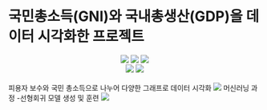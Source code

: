 # 국민총소득(GNI)와 국내총생산(GDP)을 데이터 시각화한 프로젝트
<div align="center">
<img src="https://img.shields.io/badge/python-3670A0?style=for-the-badge&logo=python&logoColor=ffdd54">
<img src="https://img.shields.io/badge/jupyter-%23FA0F00.svg?style=for-the-badge&logo=jupyter&logoColor=white">
<img src="https://img.shields.io/badge/Matplotlib-%23ffffff.svg?style=for-the-badge&logo=Matplotlib&logoColor=black">
</div>
<div align="center">
<img src="https://img.shields.io/badge/numpy-%23013243.svg?style=for-the-badge&logo=numpy&logoColor=white">
<img src="https://img.shields.io/badge/pandas-%23150458.svg?style=for-the-badge&logo=pandas&logoColor=white">
</div>
<br>
피용자 보수와 국민 총소득으로 나누어 다양한 그래프로 데이터 시각화
<img src="https://github.com/soojinjin/income_data_pythonproject/assets/106157061/c4387b65-d6ef-4fa4-9f98-affa28c0a584">
머신러닝 과정 -선형회귀 모델 생성 및 훈련
<img src="https://github.com/soojinjin/income_data_pythonproject/assets/106157061/b0026c87-a3a6-41e1-87db-05fd769d9d25">




